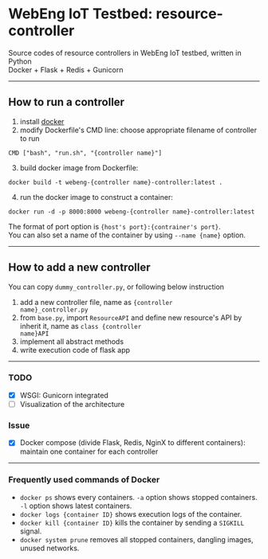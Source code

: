 # WebEng IoT Testbed: resource-controller

Source codes of resource controllers in WebEng IoT testbed, written in Python  
Docker + Flask + Redis + Gunicorn

---
## How to run a controller

1. install [docker](https://www.docker.com/)
2. modify Dockerfile's CMD line: choose appropriate filename of controller to run
```
CMD ["bash", "run.sh", "{controller name}"]
```

3. build docker image from Dockerfile:
```
docker build -t webeng-{controller name}-controller:latest .
```

4. run the docker image to construct a container:
```
docker run -d -p 8000:8000 webeng-{controller name}-controller:latest
```
The format of port option is `{host's port}:{contrainer's port}`.  
You can also set a name of the container by using `--name {name}` option.

---
## How to add a new controller
You can copy <code>dummy_controller.py</code>, or following below instruction
1. add a new controller file, name as <code>{controller name}_controller.py</code>
2. from <code>base.py</code>, import <code>ResourceAPI</code> and define new resource's API by inherit it, name as <code>class {controller name}API</code>
3. implement all abstract methods
4. write execution code of flask app

---
### TODO
- [x] WSGI: Gunicorn integrated
- [ ] Visualization of the architecture

### Issue
- [x] Docker compose (divide Flask, Redis, NginX to different containers): maintain one container for each controller

---
### Frequently used commands of Docker
- `docker ps` shows every containers. `-a` option shows stopped containers. `-l` option shows latest containers.
- `docker logs {container ID}` shows execution logs of the container.
- `docker kill {container ID}` kills the container by sending a `SIGKILL` signal.
- `docker system prune` removes all stopped containers, dangling images, unused networks.

